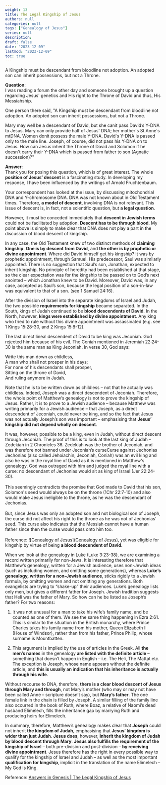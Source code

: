 ```yaml
---
weight: 13
title: The Legal Kingship of Jesus
authors: null
categories: null
tags: ["Genealogy of Jesus"]
series: null
description: 
draft: false
date: "2023-12-09"
lastmod: "2023-12-09"
toc: true
---
```


<!--more-->

A Kingship must be descendant from bloodline not adoption. An adopted son can inherit possessions, but not a Throne.

<b>Question</b>:   
I was reading a forum the other day and someone brought up a question regarding Jesus' genetics and His right to the Throne of David and thus, His Messiahship.

One person there said, "A Kingship must be descendant from bloodline not adoption. An adopted son can inherit possessions, but not a Throne.

Mary may well be a descendant of David, but she canit pass David’s Y-DNA to Jesus. Mary can only provide half of Jesus' DNA; her mother's St.Anne's mtDNA. Women donit possess the male Y-DNA. David's Y-DNA is passed only to the male line. Joseph, of course, did not pass his Y-DNA on to Jesus. How can Jesus inherit the Throne of David and Solomon if he doesn't carry their Y-DNA which is passed from father to son (Agnatic succession)?"

<b>Answer</b>:  
 Thank you for posing this question, which is of great interest. The whole <b>position of Jesus’ descent</b> is a fascinating study. In developing my response, I have been influenced by the writings of Arnold Fruchtenbaum.

Your correspondent has looked at the issue, by discussing mitochondrial DNA and Y-chromosome DNA. DNA was not known about in Old Testament times. Therefore, <b>a model of descent</b>, involving DNA is not relevant. This issue of descent is, in fact, not a scientific question, but <b>a legal question</b>.

However, it must be conceded immediately that <b>descent in Jewish terms</b> could not be facilitated by adoption. <b>Descent has to be through blood</b>. My point above is simply to make clear that DNA does not play a part in the discussion of blood descent of kingship.

In any case, the Old Testament knew of two distinct methods of <b>claiming kingship</b>. <b>One is by descent from David</b>, and <b>the other is by prophetic or divine appointment</b>. Where did David himself get his kingship? It was by prophetic appointment, through Samuel. His predecessor, Saul was similarly appointed. There is no suggestion that Saul’s son, Jonathan, expected to inherit kingship. No principle of heredity had been established at that stage, so the clear expectation was for the kingship to be passed on to God’s next anointed – which Jonathan knew to be David. Moreover, David was, in any case, accepted as Saul’s son, because the legal position of a son-in-law was equivalent to that of a son. (see 1 Samuel 24:16).

After the division of Israel into the separate kingdoms of Israel and Judah, the two possible <b>requirements for kingship</b> became separated. In the South, kings of Judah continued to be <b>blood descendents of David</b>. In the North, however, <b>kings were established by divine appointment</b>. Any king who tried to rule without this divine appointment was assassinated (e.g. see 1 Kings 15:28-30, and 2 Kings 15:8-12).

The last direct lineal descendent of David to be king was Jeconiah. God rejected him because of his evil. The Coniah mentioned in Jeremiah 22:24-30 is the same man as King Jeconiah. In verse 30, God says:

Write this man down as childless,  
A man who shall not prosper in his days;  
For none of his descendants shall prosper,  
Sitting on the throne of David,  
And ruling anymore in Judah. 

Note that he is to be written down as childless – not that he actually was childless. Indeed, Joseph was a direct descendent of Jeconiah. Therefore, the whole point of Matthew’s genealogy is not to prove the kingship of Jesus. Rather, it is to prove to a Jewish audience – because Matthew was writing primarily for a Jewish audience – that Joseph, as a direct descendent of Jeconiah, could never be king, and so the fact that Jesus was not actually Joseph’s son was important – emphasising that <b>Jesus’ kingship did not depend wholly on descent</b>.

It was, however, possible to be a king, even in Judah, without direct descent through Jeconiah. The proof of this is to look at the last king of Judah – Zedekiah in 2 Chronicles 36. Zedekiah was the brother of Jeconiah, and was therefore not banned under Jeconiah’s curse<label for="curse" class="margin-toggle sidenote-number"></label><span class="sidenote">Curse against Jechonias
<br>Jechonias (also called Jehoiachin, Jeconiah, Coniah) was an evil king and also he was in the royal line of David as it is mentioned in Matthew's genealogy. God was outraged with him and judged the royal line with a curse: no descendant of Jechonias would sit as king of Israel (Jer 22:24-30).
<br>
<br>This seemingly contradicts the promise that God made to David that his son, Solomon's seed would always be on the throne (1Chr 22:7-10) and also would make Jesus ineligible to the throne, as he was the descendant of Jechonias.
<br>
<br>But, since Jesus was only an adopted son and not biological son of Joseph, the curse did not affect his right to the throne as he was not of Jechonias' seed. This curse also indicates that the Messiah cannot have a human father since then the curse would pass onto him too.
<br>
<br>Reference: ![<a href = "https://www.complete-bible-genealogy.com/genealogy_of_jesus.htm" target="_blank" rel="noopener noreferrer">Genealogy of Jesus</a>](<a href = "https://www.complete-bible-genealogy.com/genealogy_of_jesus.htm" target="_blank" rel="noopener noreferrer">Genealogy of Jesus</a>)</span>, yet was eligible for kingship by virtue of being <b>a blood descendent of David</b>.

When we look at the genealogy in Luke (Luke 3:23-38), we are examining a record written primarily for non-Jews. It is interesting therefore that Matthew’s genealogy, written for a Jewish audience, uses non-Jewish ideas (such as including women, and omitting some generations), whereas <b>Luke’s genealogy, written for a non-Jewish audience</b>, sticks rigidly to a Jewish formula, by omitting women and not omitting any generations. Both evangelists are trying to “shake-up” their audiences. Luke’s genealogy lists only men, but gives a different father for Joseph. Jewish tradition suggests that Heli was the father of Mary. So how can he be listed as Joseph’s father? For two reasons:

1. It was not unusual for a man to take his wife’s family name, and be counted as one of them. We see the same thing happening in Ezra 2:61. This is similar to the situation in the British monarchy, where Prince Charles takes his family name from his mother, Queen Elizabeth II (House of Windsor), rather than from his father, Prince Philip, whose surname is Mountbatten.

2. This argument is implied by the use of articles in the Greek. All <b>the men’s names</b> in the genealogy <b>are listed with the definite article</b> – something that doesn’t happen in English – i.e. The Heli, The Mattat etc. The exception is Joseph, whose name appears without the definite article, and <b>this is usually an indication that his inheritance is actually through his wife</b>.

Without recourse to DNA, therefore, <b>there is a clear blood descent of Jesus through Mary and through</b>, not Mary’s mother (who may or may not have been called Anne – scripture doesn’t say), but <b>Mary’s father</b>. The one female link in the chain is filled by Joseph. A similar filling of the family line also occurred in the book of Ruth, where Boaz, a relative of Naomi’s dead husband Elimelech, fills the inheritance gap by marrying Ruth and producing heirs for Elimelech.

In summary, therefore, Matthew’s genealogy makes clear that <b>Joseph</b> could not inherit <b>the kingdom of Judah</b>, emphasising that <b>Jesus’ kingdom is wider than just Judah</b>. <b>Jesus does</b>, however, <b>inherit the kingdom of Judah by blood descent through Mary</b>. <b>Jesus also fulfills the requirement of the kingship of Israel</b> – both pre-division and post-division – <b>by receiving divine appointment</b>. Jesus therefore has the right in every possible way to qualify for the kingship of Israel and Judah – as well as the most important <b>qualification for kingship</b>, implicit in the translation of the name Elimelech – My God is King. 

Reference: <a href = "https://answersingenesis.org/jesus/birth/the-legal-kingship-of-jesus/" target="_blank" rel="noopener noreferrer">Answers in Genesis | The Legal Kingship of Jesus</a>